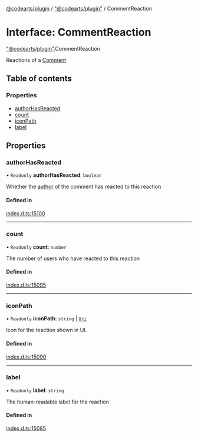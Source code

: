 [@codearts/plugin](../README.md) / ["@codearts/plugin"](../modules/_codearts_plugin_.md) / CommentReaction

# Interface: CommentReaction

["@codearts/plugin"](../modules/_codearts_plugin_.md).CommentReaction

Reactions of a [Comment](codearts_plugin_.Comment.md)

## Table of contents

### Properties

- [authorHasReacted](codearts_plugin_.CommentReaction.md#authorhasreacted)
- [count](codearts_plugin_.CommentReaction.md#count)
- [iconPath](codearts_plugin_.CommentReaction.md#iconpath)
- [label](codearts_plugin_.CommentReaction.md#label)

## Properties

### authorHasReacted

• `Readonly` **authorHasReacted**: `boolean`

Whether the [author](codearts_plugin_.CommentAuthorInformation.md) of the comment has reacted to this reaction

#### Defined in

[index.d.ts:15100](https://github.com/huaweicloud/cloudide-plugin-api/blob/5055bbd/index.d.ts#L15100)

___

### count

• `Readonly` **count**: `number`

The number of users who have reacted to this reaction

#### Defined in

[index.d.ts:15095](https://github.com/huaweicloud/cloudide-plugin-api/blob/5055bbd/index.d.ts#L15095)

___

### iconPath

• `Readonly` **iconPath**: `string` \| [`Uri`](../classes/codearts_plugin_.Uri.md)

Icon for the reaction shown in UI.

#### Defined in

[index.d.ts:15090](https://github.com/huaweicloud/cloudide-plugin-api/blob/5055bbd/index.d.ts#L15090)

___

### label

• `Readonly` **label**: `string`

The human-readable label for the reaction

#### Defined in

[index.d.ts:15085](https://github.com/huaweicloud/cloudide-plugin-api/blob/5055bbd/index.d.ts#L15085)
